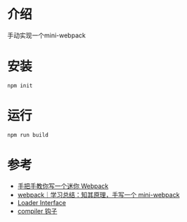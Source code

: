 # 介绍
手动实现一个mini-webpack
# 安装
```npm init```
# 运行
```npm run build```
# 参考
* [手把手教你写一个迷你 Webpack](https://mp.weixin.qq.com/s/vDuOV2OxgJlpk8EmGuVADg)
* [webpack｜学习总结：知其原理，手写一个 mini-webpack](https://juejin.cn/post/7041483613514235934#heading-5)
* [Loader Interface](https://www.webpackjs.com/api/loaders/)
* [compiler 钩子](https://webpack.docschina.org/api/compiler-hooks/)
